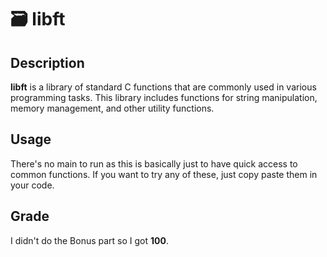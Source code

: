 # 🗃️ libft

## Description
**libft** is a library of standard C functions that are commonly used in various programming tasks. This library includes functions for string manipulation, memory management, and other utility functions.

## Usage
There's no main to run as this is basically just to have quick access to common functions. If you want to try any of these, just copy paste them in your code.

## Grade
I didn't do the Bonus part so I got **100**.
